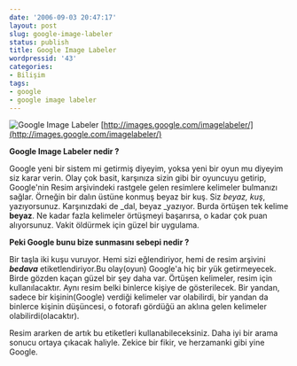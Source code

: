 ```yaml
---
date: '2006-09-03 20:47:17'
layout: post
slug: google-image-labeler
status: publish
title: Google Image Labeler
wordpressid: '43'
categories:
- Bilişim
tags:
- google
- google image labeler
---
```


![Google Image Labeler](http://img263.imageshack.us/img263/9530/logoog8.gif)       [http://images.google.com/imagelabeler/](http://images.google.com/imagelabeler/) 

**Google Image Labeler nedir ?**

Google yeni bir sistem mi getirmiş diyeyim, yoksa yeni bir oyun mu diyeyim siz karar verin. Olay çok basit, karşınıza sizin gibi bir oyuncuyu getirip, Google'nin Resim arşivindeki rastgele gelen resimlere kelimeler bulmanızı sağlar. Örneğin bir dalın üstüne konmuş beyaz bir kuş. Siz _beyaz, kuş_, yazıyorsunuz. Karşınızdaki de _dal, beyaz _yazıyor. Burda örtüşen tek kelime **beyaz**. Ne kadar fazla kelimeler örtüşmeyi başarırsa, o kadar çok puan alıyorsunuz. Vakit öldürmek için güzel bir uygulama. 

**Peki Google bunu bize sunmasını sebepi nedir ?**

Bir taşla iki kuşu vuruyor. Hemi sizi eğlendiriyor, hemi de resim arşivini _**bedava**_ etiketlendiriyor.Bu olay(oyun) Google'a hiç bir yük getirmeyecek. Birde gözden kaçan güzel bir şey daha var. Örtüşen kelimeler, resim için kullanılacaktır. Aynı resim belki binlerce kişiye de gösterilecek. Bir yandan, sadece bir kişinin(Google) verdiği kelimeler var olabilirdi, bir yandan da binlerce kişinin düşüncesi, o fotorafı gördüğü an aklına gelen kelimeler olabilirdi(olacaktır).

Resim ararken de artık bu etiketleri kullanabileceksiniz. Daha iyi bir arama sonucu ortaya çıkacak haliyle. Zekice bir fikir, ve herzamanki gibi yine Google.
